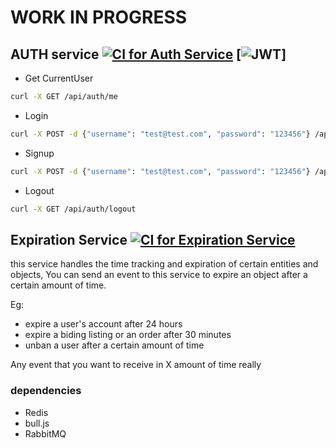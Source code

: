# WORK IN PROGRESS

## AUTH service [![CI for Auth Service](https://github.com/darklight147/microservices-POC/actions/workflows/auth-ci.yml/badge.svg)](https://github.com/darklight147/microservices-POC/actions/workflows/auth-ci.yml) [![JWT](https://jwt.io/img/badge-compatible.svg)]

- Get CurrentUser

```bash
curl -X GET /api/auth/me
```

- Login

```bash
curl -X POST -d {"username": "test@test.com", "password": "123456"} /api/auth/login
```

- Signup

```bash
curl -X POST -d {"username": "test@test.com", "password": "123456"} /api/auth/signup
```

- Logout

```bash
curl -X GET /api/auth/logout
```

## Expiration Service [![CI for Expiration Service](https://github.com/darklight147/microservices-POC/actions/workflows/expiration-ci.yml/badge.svg)](https://github.com/darklight147/microservices-POC/actions/workflows/expiration-ci.yml)

this service handles the time tracking and expiration of certain entities and objects, You can send an event to this service to expire an object after a certain amount of time.

Eg:

- expire a user's account after 24 hours
- expire a biding listing or an order after 30 minutes
- unban a user after a certain amount of time

Any event that you want to receive in X amount of time really

### dependencies

- Redis
- bull.js
- RabbitMQ
